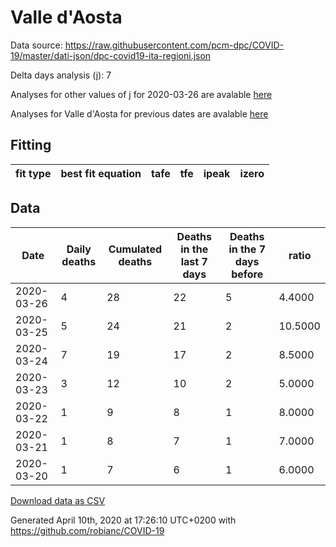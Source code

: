 # Valle d'Aosta

Data source: https://raw.githubusercontent.com/pcm-dpc/COVID-19/master/dati-json/dpc-covid19-ita-regioni.json

Delta days analysis (j): 7

Analyses for other values of j for 2020-03-26 are avalable [here](../README.md)

Analyses for Valle d'Aosta for previous dates are avalable [here](../../README.md)

## Fitting 
|fit type|best fit equation|tafe|tfe|ipeak|izero|
|-------|-----|--------|------|---|---|

## Data
|Date|Daily deaths|Cumulated deaths|Deaths in the last 7 days|Deaths in the 7 days before|ratio|
|----|----------|-----------|-------|--------------------|-----|
|2020-03-26|4|28|22|5|4.4000|
|2020-03-25|5|24|21|2|10.5000|
|2020-03-24|7|19|17|2|8.5000|
|2020-03-23|3|12|10|2|5.0000|
|2020-03-22|1|9|8|1|8.0000|
|2020-03-21|1|8|7|1|7.0000|
|2020-03-20|1|7|6|1|6.0000|

[Download data as CSV](COVID-19_valle_d'aosta_j7_2020-03-26.csv)

Generated April 10th, 2020 at 17:26:10 UTC+0200 with https://github.com/robianc/COVID-19
